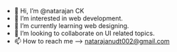 - 👋 Hi, I’m @natarajan CK
- 👀 I’m interested in web development.
- 🌱 I’m currently learning web designing.
- 💞️ I’m looking to collaborate on UI related topics.
- 📫 How to reach me --> natarajanudt002@gmail.com

<!---
natarajanVinothCK/natarajanVinothCK is a ✨ special ✨ repository because its `README.md` (this file) appears on your GitHub profile.
You can click the Preview link to take a look at your changes.
--->
